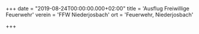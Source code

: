 +++
date = "2019-08-24T00:00:00.000+02:00"
title = 'Ausflug Freiwillige Feuerwehr'
verein = 'FFW Niederjosbach'
ort = 'Feuerwehr, Niederjosbach'

+++

      